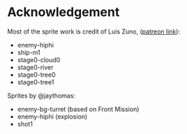# Acknowledgement

Most of the sprite work is credit of Luis Zuno, ([patreon link](https://www.patreon.com/ansimuz)):

- enemy-hiphi
- ship-m1
- stage0-cloud0
- stage0-river
- stage0-tree0
- stage0-tree1

Sprites by @jaythomas:

- enemy-bg-turret (based on Front Mission)
- enemy-hiphi (explosion)
- shot1
